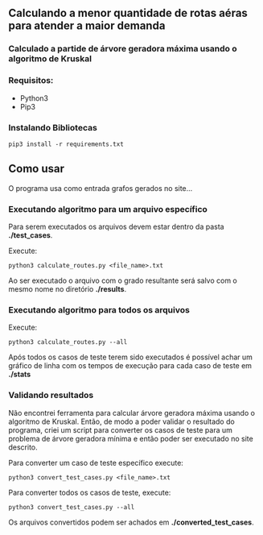 ## Calculando a menor quantidade de rotas aéras para atender a maior demanda

### Calculado a partide de árvore geradora máxima usando o algoritmo de Kruskal

### Requisitos:

- Python3
- Pip3 

### Instalando Bibliotecas

`pip3 install -r requirements.txt`

## Como usar

O programa usa como entrada grafos gerados no site...

### Executando algoritmo para um arquivo específico

Para serem executados os arquivos devem estar dentro da 
pasta __./test_cases__.

Execute:

`python3 calculate_routes.py <file_name>.txt`

Ao ser executado o arquivo com o grado resultante será salvo com o mesmo nome no diretório __./results__.

### Executando algoritmo para todos os arquivos

Execute:

`python3 calculate_routes.py --all`

Após todos os casos de teste terem sido executados é possível achar um gráfico de linha com os tempos de execução para cada caso de teste em __./stats__

### Validando resultados

Não encontrei ferramenta para calcular árvore geradora máxima usando o algoritmo de Kruskal. Então, de modo a poder validar o resultado do programa, criei um script para converter os casos de teste para um problema de árvore geradora mínima e então poder ser executado no site descrito. 

Para converter um caso de teste específico execute:

`python3 convert_test_cases.py <file_name>.txt`

Para converter todos os casos de teste, execute:

`python3 convert_test_cases.py --all`

Os arquivos convertidos podem ser achados em __./converted_test_cases__.


